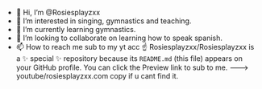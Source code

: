 - 👋 Hi, I’m @Rosiesplayzxx
- 👀 I’m interested in singing, gymnastics and teaching.
- 🌱 I’m currently learning gymnastics.
- 💞️ I’m looking to collaborate on learning how to speak spanish.
- 📫 How to reach me sub to my yt acc ☝️
Rosiesplayzxx/Rosiesplayzxx is a ✨ special ✨ repository because its `README.md` (this file) appears on your GitHub profile.
You can click the Preview link to sub to me.
---> youtube/rosiesplayzxx.com    copy if u cant find it.
